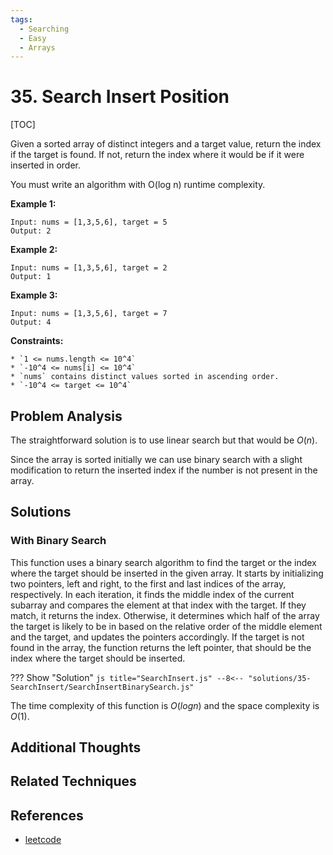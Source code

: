 ```yaml
---
tags:
  - Searching
  - Easy
  - Arrays
---
```


# 35. Search Insert Position

[TOC]

Given a sorted array of distinct integers and a target value, return the index if the target is found. If not, return the index where it would be if it were inserted in order.

You must write an algorithm with O(log n) runtime complexity.

**Example 1:**

```
Input: nums = [1,3,5,6], target = 5
Output: 2
```

**Example 2:**

```
Input: nums = [1,3,5,6], target = 2
Output: 1
```

**Example 3:**

```
Input: nums = [1,3,5,6], target = 7
Output: 4
```

**Constraints:**

```
* `1 <= nums.length <= 10^4`
* `-10^4 <= nums[i] <= 10^4`
* `nums` contains distinct values sorted in ascending order.
* `-10^4 <= target <= 10^4`
```

## Problem Analysis

The straightforward solution is to use linear search but that would be $O(n)$.

Since the array is sorted initially we can use binary search with a slight modification to return the inserted index if the number is not present in the array.

## Solutions

### With Binary Search

This function uses a binary search algorithm to find the target or the index where the target should be inserted in the given array. It starts by initializing two pointers, left and right, to the first and last indices of the array, respectively. In each iteration, it finds the middle index of the current subarray and compares the element at that index with the target. If they match, it returns the index. Otherwise, it determines which half of the array the target is likely to be in based on the relative order of the middle element and the target, and updates the pointers accordingly. If the target is not found in the array, the function returns the left pointer, that should be the index where the target should be inserted.

??? Show "Solution"
`js title="SearchInsert.js"
    --8<-- "solutions/35-SearchInsert/SearchInsertBinarySearch.js"
    `

The time complexity of this function is $O(log n)$ and the space complexity is $O(1)$.

## Additional Thoughts

## Related Techniques

## References

- [leetcode](https://leetcode.com/problems/search-insert-position/)
